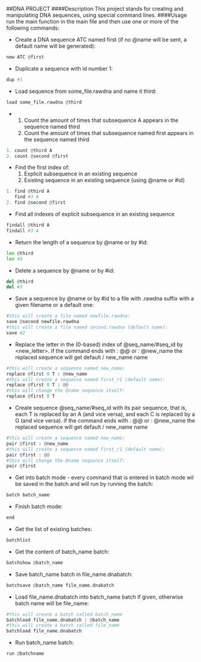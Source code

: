 ##DNA PROJECT
####Description
This project stands for creating and manipulating DNA sequences,
using special command lines.
####Usage
run the main function in the main file
and then use one or more of the following commands:
* Create a DNA sequence ATC named first (if no @name will be sent, a default name will be generated):
```python
new ATC @first
```
* Duplicate a sequence with id number 1:
```python
dup #1
```
* Load sequence from some_file.rawdna and name it third:
```python
load some_file.rawdna @third
```
* 1. Count the amount of times that subsequence A appears in the sequence named third
  2. Count the amount of times that subsequence named first appears in the sequence named third
 
```python
1. count @third A
2. count @second @first
```
* Find the first index of:
  1. Explicit subsequence in an existing sequence
  2. Existing sequence  in an existing sequence (using @name or #id)
 ```python
1. find @third A 
    find #3 A
2. find @second @first
```
* Find all indexes of explicit subsequence in an existing sequence
 ```python
 findall @third A 
 findall #3 A
```  
* Return the length of a sequence by @name or by #id:
 ```python
len @third 
len #3
``` 
* Delete a sequence by @name or by #id:
 ```python
del @third 
del #3
```
* Save a sequence by @name or by #id to a file with .rawdna suffix with a given filename or a default one:
 ```python
#this will create a file named newfile.rawdna:
save @second newfile.rawdna
#this will create a file named second.rawdna (default name):
save #2 
```
* Replace the letter in the (0-based) index of @seq_name/#seq_id by <new_letter>.
  if the command ends with : @@ or : @new_name the replaced sequence will get default / new_name name
 ```python
#this will create a sequence named new_name:
replace @first 0 T : @new_name
#this will create a sequence named first_r1 (default name):
replace @first 0 T : @@
#this will change the @name sequence itself:
replace @first 0 T
```
* Create sequence @seq_name/#seq_id with its pair sequence, 
that is, each T is replaced by an A (and vice versa), and each 
C is replaced by a G (and vice versa). if the command ends 
with : @@ or : @new_name the replaced sequence will get default / new_name name
 ```python
#this will create a sequence named new_name:
pair @first : @new_name
#this will create a sequence named first_r1 (default name):
pair @first : @@
#this will change the @name sequence itself:
pair @first
```
* Get into batch mode - every command that is entered in batch mode wil be saved in the batch and will run by running the batch:
 ```python
batch batch_name
```
* Finish batch mode:
 ```python
end
```
* Get the list of existing batches:
 ```python
batchlist
```
* Get the content of batch_name batch:
 ```python
batchshow @batch_name
```
* Save batch_name batch in file_name.dnabatch:
 ```python
batchsave @batch_name file_name.dnabatch
```
* Load file_name.dnabatch into batch_name batch if given,
  otherwise batch name will be file_name:
 ```python
#this will create a batch called batch_name
batchload file_name.dnabatch : @batch_name
#this will create a batch called file_name
batchload file_name.dnabatch
```
* Run batch_name batch:
```python
run @batchname
```
